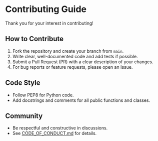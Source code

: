 # Contributing Guide

Thank you for your interest in contributing!

## How to Contribute

1. Fork the repository and create your branch from `main`.
2. Write clear, well-documented code and add tests if possible.
3. Submit a Pull Request (PR) with a clear description of your changes.
4. For bug reports or feature requests, please open an Issue.

## Code Style
- Follow PEP8 for Python code.
- Add docstrings and comments for all public functions and classes.

## Community
- Be respectful and constructive in discussions.
- See [CODE_OF_CONDUCT.md](CODE_OF_CONDUCT.md) for details. 